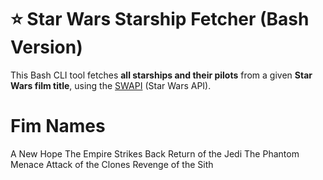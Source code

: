 # ⭐ Star Wars Starship Fetcher (Bash Version)

This Bash CLI tool fetches **all starships and their pilots** from a given **Star Wars film title**, using the [SWAPI](https://swapi.dev) (Star Wars API).

# Fim Names

A New Hope
The Empire Strikes Back
Return of the Jedi
The Phantom Menace
Attack of the Clones
Revenge of the Sith

